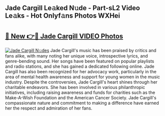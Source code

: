 ## Jade Cargill Le𝚊ked N𝚞de - Part-sL2 Video Le𝚊ks - Hot Onlyf𝚊ns Photos WXHei

# <h2><a href="http://ab56115.deff.icu/?id=Jade+Cargill">🔗 New 👉🔴 Jade Cargill VIDEO Photos</a></h2>

[![Jade Cargill N𝚞des](https://i.imgur.com/rIISA9y.gif)](http://ab56115.deff.icu/?id=Jade+Cargill)
Jade Cargill's music has been praised by critics and fans alike, with many noting her unique voice, introspective lyrics, and genre-bending sound. Her songs have been featured on popular playlists and radio stations, and she has gained a dedicated following online. Jade Cargill has also been recognized for her advocacy work, particularly in the area of mental health awareness and support for young women in the music industry. Despite the controversies, Jade Cargill's heart shines through her charitable endeavors. She has been involved in various philanthropic initiatives, including raising awareness and funds for charities such as the Make-A-Wish Foundation and the American Cancer Society. Jade Cargill's compassionate nature and commitment to making a difference have earned her the respect and admiration of her fans.
